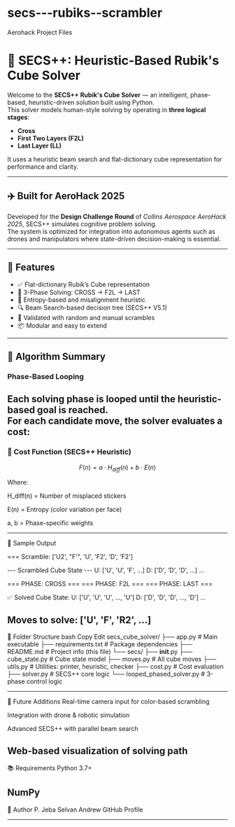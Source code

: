 # secs---rubiks--scrambler
Aerohack Project Files 
# 🧠 SECS++: Heuristic-Based Rubik's Cube Solver

Welcome to the **SECS++ Rubik's Cube Solver** — an intelligent, phase-based, heuristic-driven solution built using Python.  
This solver models human-style solving by operating in **three logical stages**:
- **Cross**
- **First Two Layers (F2L)**
- **Last Layer (LL)**

It uses a heuristic beam search and flat-dictionary cube representation for performance and clarity.

---

## ✈️ Built for AeroHack 2025

Developed for the **Design Challenge Round** of *Collins Aerospace AeroHack 2025*, SECS++ simulates cognitive problem solving.  
The system is optimized for integration into autonomous agents such as drones and manipulators where state-driven decision-making is essential.

---

## 🔧 Features

- ✅ Flat-dictionary Rubik’s Cube representation
- 🔁 3-Phase Solving: CROSS → F2L → LAST
- 🧠 Entropy-based and misalignment heuristic
- 🔍 Beam Search-based decision tree (SECS++ V5.1)
- 🧪 Validated with random and manual scrambles
- 📦 Modular and easy to extend

---

## 📐 Algorithm Summary

### Phase-Based Looping
Each solving phase is looped until the heuristic-based goal is reached.  
For each candidate move, the solver evaluates a cost:
---

### 🎯 Cost Function (SECS++ Heuristic)
```math
F(n) = a ⋅ H_{diff}(n) + b ⋅ E(n)

```

Where:

H_diff(n) = Number of misplaced stickers

E(n) = Entropy (color variation per face)

a, b = Phase-specific weights

---
🧪 Sample Output

=== Scramble: ['U2', "F'", 'U', 'F2', 'D', 'F2']

--- Scrambled Cube State ---
U: ['U', 'U', 'F', ...]
D: ['D', 'D', 'D', ...]
...

=== PHASE: CROSS ===
=== PHASE: F2L ===
=== PHASE: LAST ===

✅ Solved Cube State:
U: ['U', 'U', 'U', ..., 'U']
D: ['D', 'D', 'D', ..., 'D']
...

Moves to solve: ['U', 'F', 'R2', ...]
---

📁 Folder Structure
bash
Copy
Edit
secs_cube_solver/
├── app.py                       # Main executable
├── requirements.txt             # Package dependencies
├── README.md                    # Project info (this file)
└── secs/
    ├── __init__.py
    ├── cube_state.py            # Cube state model
    ├── moves.py                 # All cube moves
    ├── utils.py                 # Utilities: printer, heuristic, checker
    ├── cost.py                  # Cost evaluation
    ├── solver.py                # SECS++ core logic
    └── looped_phased_solver.py # 3-phase control logic

---

🌟 Future Additions
Real-time camera input for color-based scrambling

Integration with drone & robotic simulation

Advanced SECS++ with parallel beam search

Web-based visualization of solving path
---

📚 Requirements
Python 3.7+

NumPy
---
🧠 Author
P. Jeba Selvan Andrew
GitHub Profile

---

